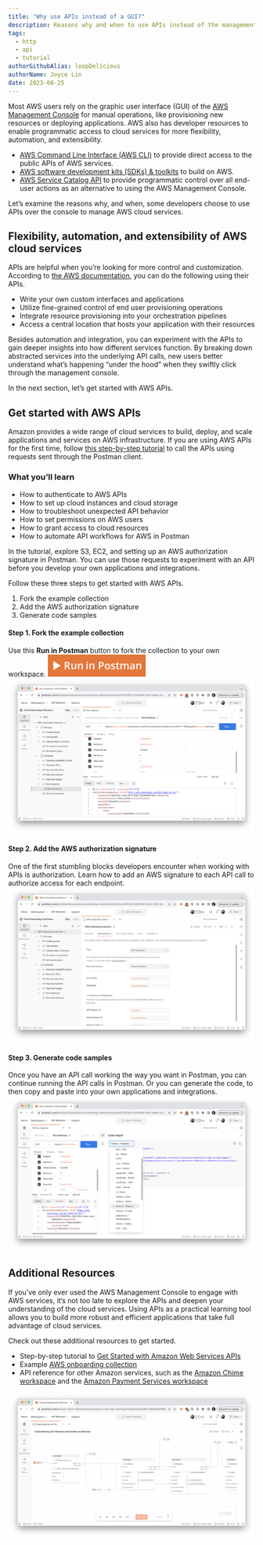 ```yaml
---
title: "Why use APIs instead of a GUI?"
description: Reasons why and when to use APIs instead of the management console
tags:
  - http
  - api
  - tutorial
authorGithubAlias: loopDelicious
authorName: Joyce Lin
date: 2023-08-25
---
```


Most AWS users rely on the graphic user interface (GUI) of the [AWS Management Console](https://aws.amazon.com/console/) for manual operations, like provisioning new resources or deploying applications. AWS also has developer resources to enable programmatic access to cloud services for more flexibility, automation, and extensibility.

- [AWS Command Line Interface (AWS CLI)](https://aws.amazon.com/cli/) to provide direct access to the public APIs of AWS services.
- [AWS software development kits (SDKs) & toolkits](https://aws.amazon.com/developer/tools/) to build on AWS.
- [AWS Service Catalog API](https://docs.aws.amazon.com/servicecatalog/latest/dg/what-is-service-catalog.html) to provide programmatic control over all end-user actions as an alternative to using the AWS Management Console.

Let’s examine the reasons why, and when, some developers choose to use APIs over the console to manage AWS cloud services.

## Flexibility, automation, and extensibility of AWS cloud services

APIs are helpful when you’re looking for more control and customization. According to [the AWS documentation](https://docs.aws.amazon.com/servicecatalog/latest/dg/what-is-service-catalog.html), you can do the following using their APIs.

- Write your own custom interfaces and applications
- Utilize fine-grained control of end user provisioning operations
- Integrate resource provisioning into your orchestration pipelines
- Access a central location that hosts your application with their resources

Besides automation and integration, you can experiment with the APIs to gain deeper insights into how different services function. By breaking down abstracted services into the underlying API calls, new users better understand what’s happening “under the hood” when they swiftly click through the management console. 

In the next section, let’s get started with AWS APIs.

## Get started with AWS APIs

Amazon provides a wide range of cloud services to build, deploy, and scale applications and services on AWS infrastructure. If you are using AWS APIs for the first time, follow [this step-by-step tutorial](https://quickstarts.postman.com/guide/aws/index.html?index=..%2F..index#0) to call the APIs using requests sent through the Postman client. 

### What you’ll learn
- How to authenticate to AWS APIs
- How to set up cloud instances and cloud storage
- How to troubleshoot unexpected API behavior
- How to set permissions on AWS users
- How to grant access to cloud resources
- How to automate API workflows for AWS in Postman

In the tutorial, explore S3, EC2, and setting up an AWS authorization signature in Postman. You can use those requests to experiment with an API before you develop your own applications and integrations. 

Follow these three steps to get started with AWS APIs.

1. Fork the example collection
1. Add the AWS authorization signature
1. Generate code samples

#### Step 1. Fork the example collection 

Use this **Run in Postman** button to fork the collection to your own workspace.
    <a href="https://god.gw.postman.com/run-collection/13191452-92632f93-a0c2-42f3-847e-ff7ffdfe688b?action=collection%2Ffork&source=rip_markdown&collection-url=entityId%3D13191452-92632f93-a0c2-42f3-847e-ff7ffdfe688b%26entityType%3Dcollection%26workspaceId%3D0a0d015d-e451-49cd-87fe-e3772ddae97a"><img src="images/button.jpg" width="200"></a>
    ![Fork the example collection to your own workspace to get started with S3, EC2, and set up an AWS authorization signature in Postman](images/instances.png)

#### Step 2. Add the AWS authorization signature

One of the first stumbling blocks developers encounter when working with APIs is authorization. Learn how to add an AWS signature to each API call to authorize access for each endpoint.
    ![Include an AWS signature with each API call to authorize access to each endpoint](images/auth.png)

#### Step 3. Generate code samples

Once you have an API call working the way you want in Postman, you can continue running the API calls in Postman. Or you can generate the code, to then copy and paste into your own applications and integrations.
    ![Generate client-side code to paste into your own applications and integrations](images/codegen.png)

## Additional Resources

If you’ve only ever used the AWS Management Console to engage with AWS services, it’s not too late to explore the APIs and deepen your understanding of the cloud services. Using APIs as a practical learning tool allows you to build more robust and efficient applications that take full advantage of cloud services.

Check out these additional resources to get started.

- Step-by-step tutorial to [Get Started with Amazon Web Services APIs](https://quickstarts.postman.com/guide/aws/index.html?index=..%2F..index#0) 
- Example [AWS onboarding collection](https://www.postman.com/devrel/workspace/cloud-onboarding-collections/collection/13191452-92632f93-a0c2-42f3-847e-ff7ffdfe688b)
- API reference for other Amazon services, such as the [Amazon Chime workspace](https://www.postman.com/amazon-chime-sdk/workspace/amazon-chime-sdk-meetings/overview) and the [Amazon Payment Services workspace](https://www.postman.com/aps-intg-team/workspace/aps-api-workspace/overview)

![Fork an example low-code Postman Flow to try out the Amazon Chime APIs](images/chime.png)

